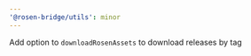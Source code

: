 ```yaml
---
'@rosen-bridge/utils': minor
---
```


Add option to `downloadRosenAssets` to download releases by tag
